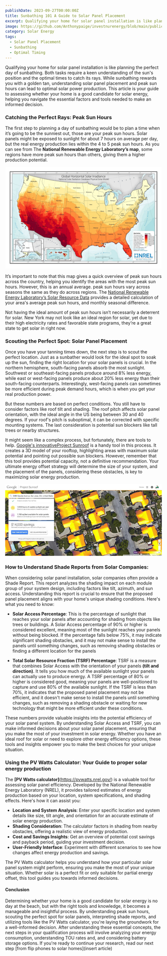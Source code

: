 ```yaml
---
publishDate: 2023-09-27T00:00:00Z
title: Sunbathing 101 A Guide to Solar Panel Placement
excerpt: Qualifying your home for solar panel installation is like planning the perfect day of sunbathing. Both tasks require a keen understanding of the sun's position and the optimal times to catch its rays.
image: https://github.com/Anthonypaige/investnurenergy/blob/main/public/images/cover-art/FYI-1-cover-art.png?raw=true
category: Solar Energy
tags:
  - Solar Panel Placement
  - Sunbathing
  - Optimal Timing
---
```


Qualifying your home for solar panel installation is like planning the perfect day of sunbathing. Both tasks require a keen understanding of the sun's position and the optimal times to catch its rays. While sunbathing rewards you with a golden tan, understanding solar panel placement and peak sun hours can lead to optimal solar power production. This article is your guide to assessing whether your home is a good candidate for solar energy, helping you navigate the essential factors and tools needed to make an informed decision.

### **Catching the Perfect Rays: Peak Sun Hours**

The first step to planning a day of sunbathing would be to plan a time when it’s going to be the sunniest out, those are your peak sun hours. Solar panels might be exposed to sunlight for about 7 hours on average per day, but the real energy production lies within the 4 to 5 peak sun hours. As you can see from The **National Renewable Energy Laboratory’s map**, some regions have more peak sun hours than others, giving them a higher production potential.

![Super wide](https://github.com/Anthonypaige/investnurenergy/blob/main/public/images/page-art/peak-sun-hous-map-NREL-page-art.jpg?raw=true)

It’s important to note that this map gives a quick overview of peak sun hours across the country, helping you identify the areas with the most peak sun hours. However, this is an annual average. peak sun hours vary across seasons the same as they do across regions. The [National Renewable Energy Laboratory’s Solar Resource Data](https://www.nrel.gov/gis/solar-resource-maps.html) provides a detailed calculation of your area's average peak sun hours, and monthly seasonal difference.

Not having the ideal amount of peak sun hours isn’t necessarily a deterrent for solar. New York may not look like an ideal region for solar, yet due to their high electricity rates and favorable state programs, they’re a great state to get solar in right now.

### **Scouting the Perfect Spot: Solar Panel Placement**

Once you have your tanning times down, the next step is to scout the perfect location. Just as a sunbather would look for the ideal spot to soak up the sun, finding the right location for your solar panels is crucial. In the northern hemisphere, south-facing panels absorb the most sunlight. Southwest or southeast-facing panels produce around 8% less energy, while east or west-facing panels produce about 20% less energy than their south-facing counterparts. Interestingly, west-facing panels can sometimes be more efficient during peak demand hours, which is when you get your real production power.

But these numbers are based on perfect conditions. You still have to consider factors like roof tilt and shading. The roof pitch affects solar panel orientation, with the ideal angle in the US being between 30 and 40 degrees. If your roof's pitch is suboptimal, it can be corrected with specific mounting systems. The last consideration is potential sun blockers like tall trees or nearby structures.

It might seem like a complex process, but fortunately, there are tools to help.
[Google's innovativeProject Sunroof](https://www.google.com/get/sunroof) is a handy tool in this process. It creates a 3D model of your rooftop, highlighting areas with maximum solar potential and pointing out possible sun blockers. However, remember that this tool provides potential capacity, not a definitive recommendation. Your ultimate energy offset strategy will determine the size of your system, and the placement of the panels, considering these obstacles, is key to maximizing solar energy production.

![Super wide](https://github.com/Anthonypaige/investnurenergy/blob/main/public/images/In-article-images/FYI-1-in-article-.jpg?raw=true)

### **How to Understand Shade Reports from Solar Companies:**

When considering solar panel installation, solar companies often provide a Shade Report. This report analyzes the shading impact on each module group of your system design, including factors like tilt, azimuth, and sun access. Understanding this report is crucial to ensure that the proposed panel placement aligns with your home's unique shading conditions. Here's what you need to know:

- **Solar Access Percentage**: This is the percentage of sunlight that reaches your solar panels after accounting for shading from objects like trees or buildings. A Solar Access percentage of 90% or higher is considered excellent, meaning most of the sunlight reaches your panels without being blocked. If the percentage falls below 75%, it may indicate significant shading obstacles, and it may not make sense to install the panels until something changes, such as removing shading obstacles or finding a different location for the panels

- **Total Solar Resource Fraction (TSRF) Percentage**: TSRF is a measure that combines Solar Access with the orientation of your panels **(tilt and direction)**. It tells you how much of the available sunlight your panels can actually use to produce energy. A TSRF percentage of 80% or higher is considered good, meaning your panels are well-positioned to capture and use 80% of the available sunlight. If the TSRF is less than 70%, it indicates that the proposed panel placement may not be efficient, and it doesn't make sense to install the panels until something changes, such as removing a shading obstacle or waiting for new technology that might be more efficient under these conditions.

These numbers provide valuable insights into the potential efficiency of your solar panel system. By understanding Solar Access and TSRF, you can make informed decisions about your solar panel placement, ensuring that you make the most of your investment in solar energy. Whether you have an ideal roof for solar or need to explore other energy efficiency options, these tools and insights empower you to make the best choices for your unique situation.

### **Using the PV Watts Calculator: Your Guide to proper solar energy production**

The **[PV Watts calculator]**(https://pvwatts.nrel.gov/) is a valuable tool for assessing solar panel efficiency. Developed by the National Renewable Energy Laboratory (NREL), it provides tailored estimates of energy production based on your location, system specifications, and shading effects. Here's how it can assist you:

- **Location and System Analysis**: Enter your specific location and system details like size, tilt angle, and orientation for an accurate estimate of solar energy production.
- **Shading Consideration**: The calculator factors in shading from nearby obstacles, offering a realistic view of energy production.
- **Cost and Savings Insights**: Get an overview of potential cost savings and payback period, guiding your investment decision.
- **User-Friendly Interface**: Experiment with different scenarios to see how changes affect energy production and savings.

The PV Watts calculator helps you understand how your particular solar panel system might perform, ensuring you make the most of your unique situation. Whether solar is a perfect fit or only suitable for partial energy offset, this tool guides you towards informed decisions.

#### **Conclusion**

Determining whether your home is a good candidate for solar energy is no day at the beach, but with the right tools and knowledge, it becomes a manageable and insightful process. By understanding peak sun hours, scouting the perfect spot for solar panels, interpreting shade reports, and utilizing tools like the PV Watts calculator, you're laying the groundwork for a well-informed decision.
After understanding these essential concepts, the next steps in your qualification process will involve analyzing your energy consumption, understanding TOU rates and, and considering battery storage options. If you're ready to continue your research, read our next step [from flip phones to solar homes](insert article)
